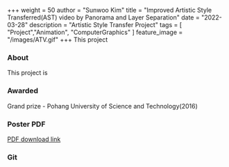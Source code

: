 +++
weight = 50
author = "Sunwoo Kim"
title = "Improved Artistic Style Transferred(AST) video by Panorama and Layer Separation"
date = "2022-03-28"
description = "Artistic Style Transfer Project"
tags = [
    "Project","Animation", "ComputerGraphics"
]
feature_image = "/images/ATV.gif"
+++
This project
<!--more-->

### About
This project is

### Awarded
Grand prize - Pohang University of Science and Technology(2016)

### Poster PDF
[PDF download link](https://drive.google.com/file/d/0Bzt8AEzpKeQQZEVhX1lrU0RMUWs/view?usp=sharing&resourcekey=0-aPyOFOUmra3QQxg6OeRtHg)

### Git


